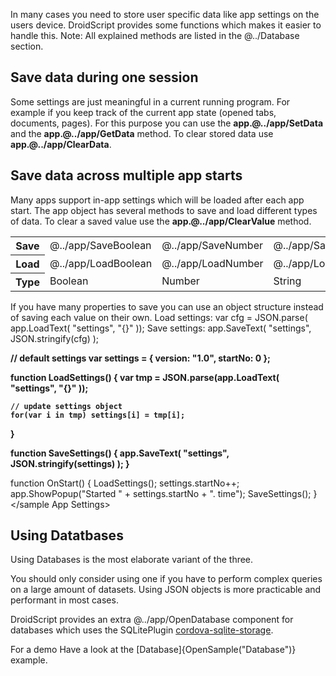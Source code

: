 In many cases you need to store user specific data like app settings on the users device.
DroidScript provides some functions which makes it easier to handle this.
<grey>Note: All explained methods are listed in the @../Database section.</grey>

## Save data during one session
Some settings are just meaningful in a current running program.
For example if you keep track of the current app state (opened tabs, documents, pages).
For this purpose you can use the **app.@../app/SetData** and the **app.@../app/GetData** method.
To clear stored data use **app.@../app/ClearData**.

## Save data across multiple app starts
Many apps support in-app settings which will be loaded after each app start. The app object has several methods to save and load different types of data.
To clear a saved value use the **app.@../app/ClearValue** method.
<table>
	<tr>
		<th width="10%">Save</th>
		<td width="15%">@../app/SaveBoolean</td>
		<td width="15%">@../app/SaveNumber</td>
		<td width="15%">@../app/SaveText</td>
	</tr>
	<tr>
		<th>Load</th>
		<td>@../app/LoadBoolean</td>
		<td>@../app/LoadNumber</td>
		<td>@../app/LoadText</td>
	</tr>
	<tr>
		<th>Type</th>
		<td>Boolean</td>
		<td>Number</td>
		<td>String</td>
	</tr>
</table>

If you have many properties to save you can use an object structure instead of saving each value on their own.
Load settings: <js>var cfg = JSON.parse( app.LoadText( "settings", "{}" ));</js>
Save settings: <js>app.SaveText( "settings", JSON.stringify(cfg) );</js>

<sample App Settings>
<b>// default settings
var settings = { version: "1.0", startNo: 0 };

function LoadSettings() {
	var tmp = JSON.parse(app.LoadText( "settings", "{}" ));

	// update settings object
	for(var i in tmp) settings[i] = tmp[i];
}

function SaveSettings() {
	app.SaveText( "settings", JSON.stringify(settings) );
}</b>

function OnStart() {
	LoadSettings();
	settings.startNo++;
	app.ShowPopup("Started " + settings.startNo + ". time");
	SaveSettings();
}
</sample App Settings>

## Using Datatbases
Using Databases is the most elaborate variant of the three.

<red>You should only consider using one if you have to perform complex queries on a large amount of datasets.</red>
Using JSON objects is more practicable and performant in most cases.

DroidScript provides an extra @../app/OpenDatabase component for databases which uses the SQLitePlugin [cordova-sqlite-storage](https://github.com/xpbrew/cordova-sqlite-storage).

For a demo Have a look at the [Database]{OpenSample("Database")} example.
